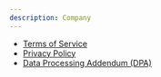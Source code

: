 ```yaml
---
description: Company
---
```

- [Terms of Service](/docs/company/terms-of-service/)
- [Privacy Policy](/docs/company/privacy-policy/)
- [Data Processing Addendum (DPA)](/docs/company/data-processing-addendum/)
